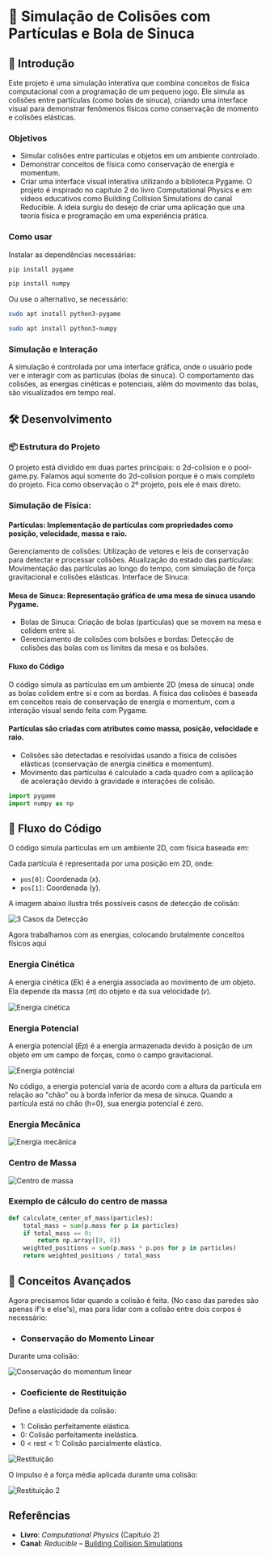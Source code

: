 # 🎱 Simulação de Colisões com Partículas e Bola de Sinuca
## 📖 Introdução
Este projeto é uma simulação interativa que combina conceitos de física computacional com a programação de um pequeno jogo. Ele simula as colisões entre partículas (como bolas de sinuca), criando uma interface visual para demonstrar fenômenos físicos como conservação de momento e colisões elásticas.

### Objetivos
- Simular colisões entre partículas e objetos em um ambiente controlado.
- Demonstrar conceitos de física como conservação de energia e momentum.
- Criar uma interface visual interativa utilizando a biblioteca Pygame.
O projeto é inspirado no capítulo 2 do livro Computational Physics e em vídeos educativos como Building Collision Simulations do canal Reducible. A ideia surgiu do desejo de criar uma aplicação que una teoria física e programação em uma experiência prática.

### Como usar
Instalar as dependências necessárias:
```bash
pip install pygame
```
```bash
pip install numpy
```
Ou use o alternativo, se necessário:

```bash
sudo apt install python3-pygame
```

```bash
sudo apt install python3-numpy
```

### Simulação e Interação
A simulação é controlada por uma interface gráfica, onde o usuário pode ver e interagir com as partículas (bolas de sinuca). O comportamento das colisões, as energias cinéticas e potenciais, além do movimento das bolas, são visualizados em tempo real.

## 🛠 Desenvolvimento
### 📦 Estrutura do Projeto
O projeto está dividido em duas partes principais: o 2d-colision e o pool-game.py.
Falamos aqui somente do 2d-colision porque é o mais completo do projeto. Fica como observação o 2º projeto, pois ele é mais direto.

### Simulação de Física:

#### Partículas: Implementação de partículas com propriedades como posição, velocidade, massa e raio.
Gerenciamento de colisões: Utilização de vetores e leis de conservação para detectar e processar colisões.
Atualização do estado das partículas: Movimentação das partículas ao longo do tempo, com simulação de força gravitacional e colisões elásticas.
Interface de Sinuca:

#### Mesa de Sinuca: Representação gráfica de uma mesa de sinuca usando Pygame.
- Bolas de Sinuca: Criação de bolas (partículas) que se movem na mesa e colidem entre si.
- Gerenciamento de colisões com bolsões e bordas: Detecção de colisões das bolas com os limites da mesa e os bolsões.
#### Fluxo do Código
O código simula as partículas em um ambiente 2D (mesa de sinuca) onde as bolas colidem entre si e com as bordas. A física das colisões é baseada em conceitos reais de conservação de energia e momentum, com a interação visual sendo feita com Pygame.

#### Partículas são criadas com atributos como massa, posição, velocidade e raio.
- Colisões são detectadas e resolvidas usando a física de colisões elásticas (conservação de energia cinética e momentum).
- Movimento das partículas é calculado a cada quadro com a aplicação de aceleração devido à gravidade e interações de colisão.

```python
import pygame
import numpy as np
```

## 🔬 Fluxo do Código

O código simula partículas em um ambiente 2D, com física baseada em:

Cada partícula é representada por uma posição em 2D, onde:

- `pos[0]`: Coordenada \(x\).
- `pos[1]`: Coordenada \(y\).

A imagem abaixo ilustra três possíveis casos de detecção de colisão:

![3 Casos da Detecção](img/3casosDeteccao.png)


Agora trabalhamos com as energias, colocando brutalmente conceitos físicos aqui

### Energia Cinética
A energia cinética (𝐸𝑘) é a energia associada ao movimento de um objeto. Ela depende da massa (𝑚) do objeto e da sua velocidade (𝑣).

![Energia cinética](img/energiacinetica.png)

### Energia Potencial
A energia potencial (𝐸𝑝) é a energia armazenada devido à posição de um objeto em um campo de forças, como o campo gravitacional.

![Energia potêncial](img/energiapotencial.png)

No código, a energia potencial varia de acordo com a altura da partícula em relação ao "chão" ou à borda inferior da mesa de sinuca. Quando a partícula está no chão (h=0), sua energia potencial é zero.

### Energia Mecânica

![Energia mecânica](img/energiamecanica.png)

### Centro de Massa

![Centro de massa](img/centrodemassa.png)

### Exemplo de cálculo do centro de massa

```python
def calculate_center_of_mass(particles):
    total_mass = sum(p.mass for p in particles)
    if total_mass == 0:
        return np.array([0, 0])
    weighted_positions = sum(p.mass * p.pos for p in particles)
    return weighted_positions / total_mass
```

## 🎯 Conceitos Avançados

Agora precisamos lidar quando a colisão é feita. (No caso das paredes são apenas if's e else's), mas para lidar com a colisão entre dois corpos é necessário:

- ### Conservação do Momento Linear
Durante uma colisão:

![Conservação do momentum linear](img/cons-p.png)

- ### Coeficiente de Restituição
Define a elasticidade da colisão:

- 1: Colisão perfeitamente elástica.
- 0: Colisão perfeitamente inelástica.
- 0 < rest < 1: Colisão parcialmente elástica.

![Restituição](img/restituicao.png)


O impulso é a força média aplicada durante uma colisão:

![Restituição 2](img/restituicao2.png)


## Referências

- **Livro**: *Computational Physics* (Capítulo 2)
- **Canal**: *Reducible* – [Building Collision Simulations](https://www.youtube.com/watch?v=eED4bSkYCB8&ab_channel=Reducible)
